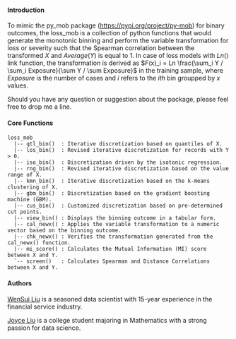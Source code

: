 #### Introduction

To mimic the py\_mob package (https://pypi.org/project/py-mob) for binary outcomes, the loss\_mob is a collection of python functions that would generate the monotonic binning and perform the variable transformation for loss or severity such that the Spearman correlation between the transformed $X$ and $Average(Y)$ is equal to 1. In case of loss models with $Ln()$ link function, the transformation is derived as $F(x)_i = Ln \frac{\sum_i Y / \sum_i Exposure}{\sum Y / \sum Exposure}$ in the training sample, where $Exposure$ is the number of cases and $i$ refers to the $ith$ bin groupped by $x$ values.  

Should you have any question or suggestion about the package, please feel free to drop me a line. 

#### Core Functions

```
loss_mob
  |-- qtl_bin()  : Iterative discretization based on quantiles of X.  
  |-- los_bin()  : Revised iterative discretization for records with Y > 0.
  |-- iso_bin()  : Discretization driven by the isotonic regression. 
  |-- rng_bin()  : Revised iterative discretization based on the value range of X.  
  |-- kmn_bin()  : Iterative discretization based on the k-means clustering of X.  
  |-- gbm_bin()  : Discretization based on the gradient boosting machine (GBM).  
  |-- cus_bin()  : Customized discretization based on pre-determined cut points.  
  |-- view_bin() : Displays the binning outcome in a tabular form. 
  |-- cal_newx() : Applies the variable transformation to a numeric vector based on the binning outcome.
  |-- chk_newx() : Verifies the transformation generated from the cal_newx() function.
  |-- mi_score() : Calculates the Mutual Information (MI) score between X and Y.
  `-- screen()   : Calculates Spearman and Distance Correlations between X and Y.
```

####  Authors

[WenSui Liu](mailto:liuwensui@gmail.com) is a seasoned data scientist with 15-year experience in the financial service industry. 

[Joyce Liu](mailto:joyce.jl.liu@gmail.com) is a college student majoring in Mathematics with a strong passion for data science.
